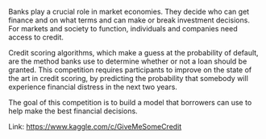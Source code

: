Banks play a crucial role in market economies. They decide who can get finance and on what terms and can make or break investment decisions. For markets and society to function, individuals and companies need access to credit.

Credit scoring algorithms, which make a guess at the probability of default, are the method banks use to determine whether or not a loan should be granted. This competition requires participants to improve on the state of the art in credit scoring, by predicting the probability that somebody will experience financial distress in the next two years.

The goal of this competition is to build a model that borrowers can use to help make the best financial decisions.

Link: https://www.kaggle.com/c/GiveMeSomeCredit